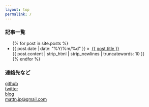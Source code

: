 ```yaml
---
layout: top
permalink: /
---
```

<div class="posts">
  <h3>記事一覧</h3>

  <ul class="entry-list">
    {% for post in site.posts %}
    <li>
    <div class="entry-head">
      <span class="entry-label">{{ post.date | date: "%Y/%m/%d" }}&nbsp;&raquo;&nbsp;</span>
      <span class="entry-title"><a href="{{ post.url }}">{{ post.title }}</a></span>
    </div>
    <div class="entry-digest">{{ post.content | strip_html | strip_newlines | truncatewords: 10 }}</div>
    </li>
    {% endfor %}
  </ul>
</div>

<div class="links">

  <div class="link-block">
    <h3>連絡先など</h3>
    <a href="https://github.com/mattn/">github</a><br />
    <a href="https://twitter.com/mattn_jp/">twitter</a><br />
    <a href="http://mattn.kaoriya.net/">blog</a><br />
  </div>

</div>

<div class="footer">
  <a class="small" href="mailto:mattn.jp@gmail.com">mattn.jp@gmail.com</a>
</div>
